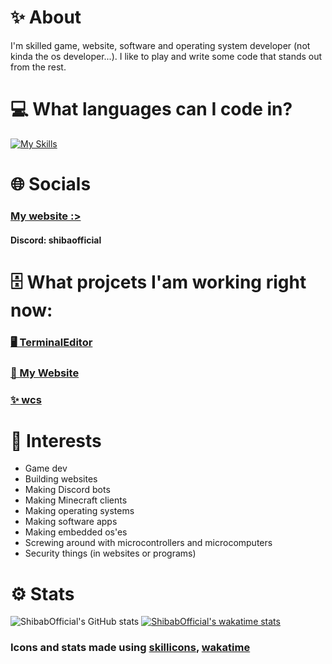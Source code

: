 
# ✨ About
I'm skilled game, website, software and operating system developer (not kinda the os developer...). I like to play and write some code that stands out from the rest.
# 💻 What languages can I code in?
[![My Skills](https://skillicons.dev/icons?i=js,nodejs,html,css,python,java,cs,cpp,c,swift)]()
# 🌐 Socials
### [My website :>](https://shibabofficial.github.io)
#### Discord: shibaofficial
# 🗄️ What projcets I'am working right now:
### [🖥️ TerminalEditor](https://github.com/ShibabOfficial/TerminalEditor)
### [🤩 My Website](https://github.com/ShibabOfficial/ShibabOfficial.github.io)
### [✨ wcs](https://github.com/ShibabOfficial/CSS-Web-Stylizer)
# 🔭 Interests
- Game dev
- Building websites
- Making Discord bots
- Making Minecraft clients
- Making operating systems
- Making software apps
- Making embedded os'es
- Screwing around with microcontrollers and microcomputers
- Security things (in websites or programs)
# ⚙ Stats
![ShibabOfficial's GitHub stats](https://github-readme-stats.vercel.app/api?username=ShibabOfficial&show_icons=true&theme=apprentice)
[![ShibabOfficial's wakatime stats](https://github-readme-stats.vercel.app/api/wakatime?username=@ShibabOfficial&show_icons=true&theme=apprentice)]()
### Icons and stats made using [skillicons](https://skillicons.dev), [wakatime](https://wakatime.com)
